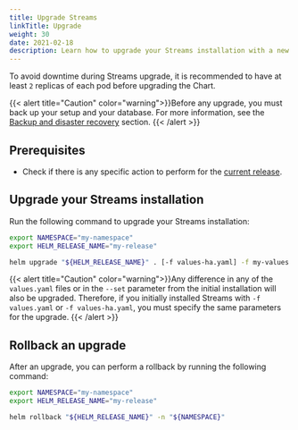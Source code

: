 ```yaml
---
title: Upgrade Streams
linkTitle: Upgrade
weight: 30
date: 2021-02-18
description: Learn how to upgrade your Streams installation with a new minor version or update your configuration.
---
```


To avoid downtime during Streams upgrade, it is recommended to have at least `2` replicas of each pod before upgrading the Chart.

{{< alert title="Caution" color="warning">}}Before any upgrade, you must back up your setup and your database. For more information, see the [Backup and disaster recovery](/docs/install/backup-recovery/) section.
{{< /alert >}}

## Prerequisites

* Check if there is any specific action to perform for the [current release](/docs/relnotes/).

## Upgrade your Streams installation

Run the following command to upgrade your Streams installation:

```sh
export NAMESPACE="my-namespace"
export HELM_RELEASE_NAME="my-release"

helm upgrade "${HELM_RELEASE_NAME}" . [-f values-ha.yaml] -f my-values.yaml  -n "${NAMESPACE}"
```

{{< alert title="Caution" color="warning">}}Any difference in any of the `values.yaml` files or in the `--set` parameter from the initial installation will also be upgraded. Therefore, if you initially installed Streams with `-f values.yaml` or `-f values-ha.yaml`, you must specify the same parameters for the upgrade.
{{< /alert >}}

## Rollback an upgrade

After an upgrade, you can perform a rollback by running the following command:

```sh
export NAMESPACE="my-namespace"
export HELM_RELEASE_NAME="my-release"

helm rollback "${HELM_RELEASE_NAME}" -n "${NAMESPACE}"
```